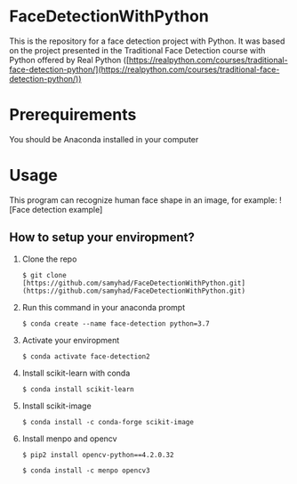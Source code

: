 # FaceDetectionWithPython

This is the repository for a face detection project with Python. It was based on the project presented in the Traditional Face Detection course with Python offered by Real Python ([https://realpython.com/courses/traditional-face-detection-python/](https://realpython.com/courses/traditional-face-detection-python/))

# Prerequirements

You should be Anaconda installed in your computer

# Usage
This program can recognize human face shape in an image, for example:
![Face detection example]

## How to setup your enviropment?
<ol>
<li>Clone the repo</li>

    $ git clone [https://github.com/samyhad/FaceDetectionWithPython.git](https://github.com/samyhad/FaceDetectionWithPython.git)

<li>Run this command in your anaconda prompt</li>

    $ conda create --name face-detection python=3.7

<li>Activate your enviropment</li>

    $ conda activate face-detection2

<li>Install scikit-learn with conda</li>

    $ conda install scikit-learn

<li>Install scikit-image</li>

    $ conda install -c conda-forge scikit-image

<li>Install menpo and opencv</li>

    $ pip2 install opencv-python==4.2.0.32

    $ conda install -c menpo opencv3
</ol>

